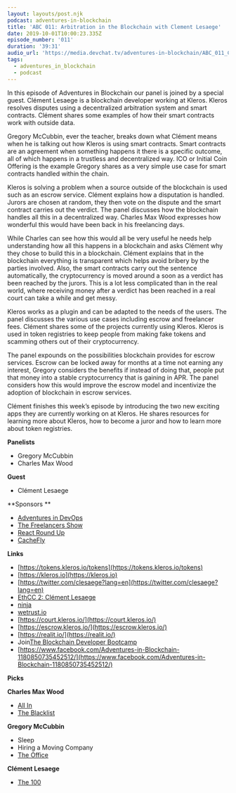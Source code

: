 ```yaml
---
layout: layouts/post.njk
podcast: adventures-in-blockchain
title: 'ABC 011: Arbitration in the Blockchain with Clement Lesaege'
date: 2019-10-01T10:00:23.335Z
episode_number: '011'
duration: '39:31'
audio_url: 'https://media.devchat.tv/adventures-in-blockchain/ABC_011_Clement_Lesaege.mp3'
tags:
  - adventures_in_blockchain
  - podcast
---
```

In this episode of Adventures in Blockchain our panel is joined by a special guest. Clément Lesaege is a blockchain developer working at Kleros. Kleros resolves disputes using a decentralized arbitration system and smart contracts.  Clément shares some examples of how their smart contracts work with outside data. 

Gregory McCubbin, ever the teacher, breaks down what Clément means when he is talking out how Kleros is using smart contracts. Smart contracts are an agreement when something happens it there is a specific outcome, all of which happens in a trustless and decentralized way. ICO or Initial Coin Offering is the example Gregory shares as a very simple use case for smart contracts handled within the chain. 

Kleros is solving a problem when a source outside of the blockchain is used such as an escrow service. Clément explains how a disputation is handled. Jurors are chosen at random, they then vote on the dispute and the smart contract carries out the verdict. The panel discusses how the blockchain handles all this in a decentralized way. Charles Max Wood expresses how wonderful this would have been back in his freelancing days. 

While Charles can see how this would all be very useful he needs help understanding how all this happens in a blockchain and asks Clément why they chose to build this in a blockchain. Clément explains that in the blockchain everything is transparent which helps avoid bribery by the parties involved. Also, the smart contracts carry out the sentence automatically, the cryptocurrency is moved around a soon as a verdict has been reached by the jurors. This is a lot less complicated than in the real world, where receiving money after a verdict has been reached in a real court can take a while and get messy. 

Kleros works as a plugin and can be adapted to the needs of the users. The panel discusses the various use cases including escrow and freelancer fees. Clément shares some of the projects currently using Kleros. Kleros is used in token registries to keep people from making fake tokens and scamming others out of their cryptocurrency. 

The panel expounds on the possibilities blockchain provides for escrow services. Escrow can be locked away for months at a time not earning any interest, Gregory considers the benefits if instead of doing that,  people put that money into a stable cryptocurrency that is gaining in APR. The panel considers how this would improve the escrow model and incentivize the adoption of blockchain in escrow services. 

Clément finishes this week’s episode by introducing the two new exciting apps they are currently working on at Kleros. He shares resources for learning more about Kleros, how to become a juror and how to learn more about token registries. 


**Panelists**

- Gregory McCubbin
- Charles Max Wood

**Guest**

- Clément Lesaege

**Sponsors  **

- [Adventures in DevOps](https://devchat.tv/adventures-in-devops/)
- [The Freelancers Show](https://devchat.tv/freelancers/)
- [React Round Up](https://devchat.tv/react-round-up/)
- [CacheFly](https://www.cachefly.com/)

**Links**

- [https://tokens.kleros.io/tokens](https://tokens.kleros.io/tokens)
- [https://kleros.io](https://kleros.io)
- [https://twitter.com/clesaege?lang=en](https://twitter.com/clesaege?lang=en)
- [EthCC 2: Clément Lesaege](https://www.youtube.com/watch?v=DVCzEuEwQGg&amp;list=PLrtFm7U0BIfVp4zo1BvM-17YLztxPDVtx&amp;index=7)
- [ninja](https://uniswap.ninja/)
- [wetrust.io](https://cryptounlocked.wetrust.io/)
- [https://court.kleros.io/](https://court.kleros.io/)
- [https://escrow.kleros.io/](https://escrow.kleros.io/)
- [https://realit.io/](https://realit.io/)
- Join[The Blockchain Developer Bootcamp](http://www.dappuniversity.com/bootcamp)
- [https://www.facebook.com/Adventures-in-Blockchain-1180850735452512/](https://www.facebook.com/Adventures-in-Blockchain-1180850735452512/)

**Picks**

**Charles Max Wood**

- [All In](https://amzn.to/2QnIsRU)
- [The Blacklist](https://amzn.to/2OjuAWl)

**Gregory McCubbin**

- Sleep
- Hiring a Moving Company
- [The Office](https://www.netflix.com/title/70136120)

**Clément Lesaege**

- [The 100](https://en.wikipedia.org/wiki/The_100_(TV_series))
